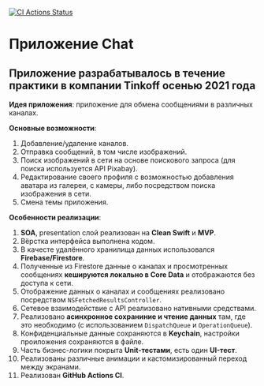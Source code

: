[![CI Actions Status](https://github.com/TFS-iOS/chat-app-Blissfulman/workflows/github/badge.svg)](https://github.com/TFS-iOS/chat-app-Blissfulman/actions)

# Приложение Chat

## Приложение разрабатывалось в течение практики в компании Tinkoff осенью 2021 года

**Идея приложения**: приложение для обмена сообщениями в различных каналах.

**Основные возможности**:

1. Добавление/удаление каналов.
2. Отправка сообщений, в том числе изображений.
3. Поиск изображений в сети на основе поискового запроса (для поиска используется API Pixabay).
4. Редактирование своего профиля с возможностью добавления аватара из галереи, с камеры, либо посредством поиска изображения в сети.
5. Смена темы приложения.

**Особенности реализации**:

1. **SOA**, presentation слой реализован на **Clean Swift** и **MVP**.
2. Вёрстка интерфейса выполнена кодом.
3. В качесте удалённого хранилища данных использовался **Firebase/Firestore**.
4. Полученные из Firestore данные о каналах и просмотренных сообщениях **кешируются локально в Core Data** и отображаются без доступа к сети.
5. Отображение данных о каналах и сообщениях реализовано посредством `NSFetchedResultsController`.
6. Сетевое взаимодействие с API реализовано нативными средствами.
7. Реализовано **асинхронное сохраниние и чтение данных** там, где это необходимо (с использованием `DispatchQueue` и `OperationQueue`).
8. Конфиденциальные данные сохраняются в **Keychain**, настройки проиложения сохраняются в файле.
9. Часть бизнес-логики покрыта **Unit-тестами**, есть один **UI-тест**.
10. Реализованы различные анимации и кастомизированный переход между экранами.
11. Реализован **GitHub Actions CI**.